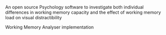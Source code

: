 An open source Psychology software to investigate both individual differences in working memory capacity and the effect of working memory load on visual distractibility

Working Memory Analyser implementation
